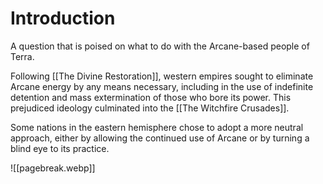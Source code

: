 # Introduction
A question that is poised on what to do with the Arcane-based people of Terra.

Following [[The Divine Restoration]], western empires sought to eliminate Arcane energy by any means necessary, including in the use of indefinite detention and mass extermination of those who bore its power. This prejudiced ideology culminated into the [[The Witchfire Crusades]].

Some nations in the eastern hemisphere chose to adopt a more neutral approach, either by allowing the continued use of Arcane or by turning a blind eye to its practice.

![[pagebreak.webp]]